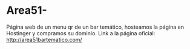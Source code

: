 # Area51-
Página web de un menu qr de un bar temático, hosteamos la página en Hostinger y compramos su dominio. 
Link a la página oficial: http://area51bartematico.com/
